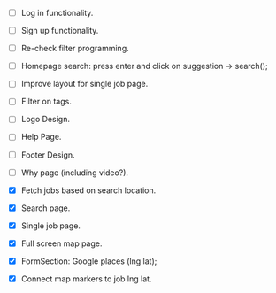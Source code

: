 - [ ] Log in functionality.
- [ ] Sign up functionality.
- [ ] Re-check filter programming.
- [ ] Homepage search: press enter and click on suggestion -> search();
- [ ] Improve layout for single job page.
- [ ] Filter on tags.
- [ ] Logo Design.
- [ ] Help Page.
- [ ] Footer Design.
- [ ] Why page (including video?).

- [x] Fetch jobs based on search location.
- [x] Search page.
- [x] Single job page.
- [x] Full screen map page.
- [x] FormSection: Google places (lng lat);
- [x] Connect map markers to job lng lat.
